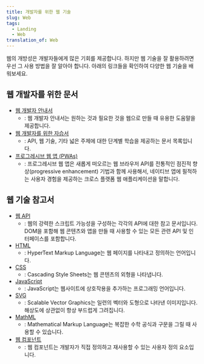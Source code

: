 ```yaml
---
title: 개발자를 위한 웹 기술
slug: Web
tags:
  - Landing
  - Web
translation_of: Web
---
```


웹의 개방성은 개발자들에게 많은 기회를 제공합니다. 하지만 웹 기술을 잘 활용하려면 우선 그 사용 방법을 잘 알아야 합니다. 아래의 링크들을 확인하여 다양한 웹 기술을 배워보세요.

## 웹 개발자를 위한 문서

- [웹 개발자 안내서](/ko/docs/Web/Guide)
  - : 웹 개발자 안내서는 원하는 것과 필요한 것을 웹으로 만들 때 유용한 도움말을 제공합니다.
- [웹 개발자를 위한 자습서](/ko/docs/Web/Tutorials)
  - : API, 웹 기술, 기타 넓은 주제에 대한 단계별 학습을 제공하는 문서 목록입니다.
- [프로그레시브 웹 앱 (PWAs)](/ko/docs/Web/Progressive_web_apps)
  - : 프로그레시브 웹 앱은 새롭게 떠오르는 웹 브라우저 API를 전통적인 점진적 향상(progressive enhancement) 기법과 함께 사용해서, 네이티브 앱에 필적하는 사용자 경험을 제공하는 크로스 플랫폼 웹 애플리케이션을 말합니다.

## 웹 기술 참고서

- [웹 API](/ko/docs/Web/API)
  - : 웹의 강력한 스크립트 가능성을 구성하는 각각의 API에 대한 참고 문서입니다. DOM을 포함해 웹 콘텐츠와 앱을 만들 때 사용할 수 있는 모든 관련 API 및 인터페이스를 포함합니다.
- [HTML](/ko/docs/Web/HTML)
  - : HyperText Markup Language는 웹 페이지를 나타내고 정의하는 언어입니다.
- [CSS](/ko/docs/Web/CSS)
  - : Cascading Style Sheets는 웹 콘텐츠의 외형을 나타냅니다.
- [JavaScript](/ko/docs/Web/JavaScript)
  - : JavaScript는 웹사이트에 상호작용을 추가하는 프로그래밍 언어입니다.
- [SVG](/ko/docs/Web/SVG)
  - : Scalable Vector Graphics는 일련의 벡터와 도형으로 나타낸 이미지입니다. 해상도에 상관없이 항상 부드럽게 그려집니다.
- [MathML](/ko/docs/Web/MathML)
  - : Mathematical Markup Language는 복잡한 수학 공식과 구문을 그릴 때 사용할 수 있습니다.
- [웹 컴포넌트](/ko/docs/Web/Web_Components)
  - : 웹 컴포넌트는 개발자가 직접 정의하고 재사용할 수 있는 사용자 정의 요소입니다.
